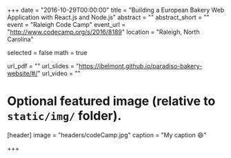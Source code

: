 +++
date = "2016-10-29T00:00:00"
title = "Building a European Bakery Web Application with React.js and Node.js"
abstract = ""
abstract_short = ""
event = "Raleigh Code Camp"
event_url = "http://www.codecamp.org/s/2016/8189"
location = "Raleigh, North Carolina"

selected = false
math = true

url_pdf = ""
url_slides = "https://jbelmont.github.io/paradiso-bakery-website/#/"
url_video = ""

# Optional featured image (relative to `static/img/` folder).
[header]
image = "headers/codeCamp.jpg"
caption = "My caption :smile:"

+++